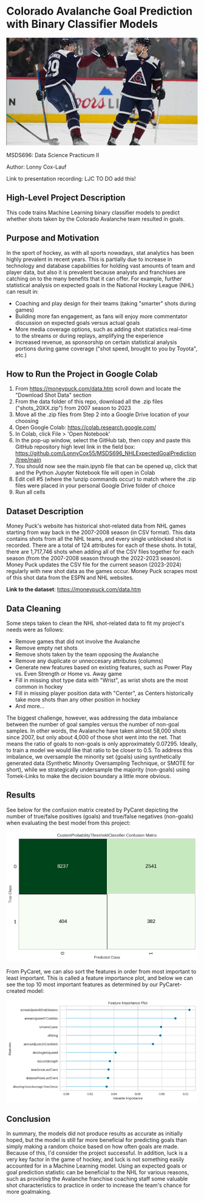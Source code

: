 # **Colorado Avalanche Goal Prediction with Binary Classifier Models**

![alt text](images/avs.png "The CO Avalanche")

MSDS696: Data Science Practicum II

Author: Lonny Cox-Lauf

Link to presentation recording: LJC TO DO add this!

## High-Level Project Description

This code trains Machine Learning binary classifier models to predict whether shots taken by the Colorado Avalanche team resulted in goals.

## Purpose and Motivation

In the sport of hockey, as with all sports nowadays, stat analytics has been highly prevalent in recent years. This is partially due to increase in technology and database capabilities for holding vast amounts of team and player data, but also it is prevalent because analysts and franchises are catching on to the many benefits that it can offer. For example, further statistical analysis on expected goals in the National Hockey League (NHL) can result in:

* Coaching and play design for their teams (taking "smarter" shots during games)
* Building more fan engagement, as fans will enjoy more commentator discussion on expected goals versus actual goals
* More media coverage options, such as adding shot statistics real-time to the streams or during replays, amplifying the experience
* Increased revenue, as sponsorship on certain statistical analysis portions during game coverage ("shot speed, brought to you by Toyota", etc.)

## How to Run the Project in Google Colab

1. From https://moneypuck.com/data.htm scroll down and locate the "Download Shot Data" section
2. From the data folder of this repo, download all the .zip files ("shots_20XX.zip") from 2007 season to 2023
3. Move all the .zip files from Step 2 into a Google Drive location of your choosing
4. Open Google Colab: https://colab.research.google.com/
5. In Colab, click File > 'Open Notebook'
6. In the pop-up window, select the GitHub tab, then copy and paste this GitHub repository high level link in the field box: https://github.com/LonnyCox55/MSDS696_NHLExpectedGoalPrediction/tree/main
7. You should now see the main.ipynb file that can be opened up, click that and the Python Jupyter Notebook file will open in Colab
8. Edit cell #5 (where the !unzip commands occur) to match where the .zip files were placed in your personal Google Drive folder of choice
9. Run all cells

## Dataset Description

Money Puck's website has historical shot-related data from NHL games starting from way back in the 2007-2008 season (in CSV format). This data contains shots from all the NHL teams, and every single unblocked shot is recorded. There are a total of 124 attributes for each of these shots. In total, there are 1,717,746 shots when adding all of the CSV files together for each season (from the 2007-2008 season through the 2022-2023 season). Money Puck updates the CSV file for the current season (2023-2024) regularly with new shot data as the games occur. Money Puck scrapes most of this shot data from the ESPN and NHL websites.

**Link to the dataset**: https://moneypuck.com/data.htm

## Data Cleaning

Some steps taken to clean the NHL shot-related data to fit my project's needs were as follows:

* Remove games that did not involve the Avalanche 
* Remove empty net shots
* Remove shots taken by the team opposing the Avalanche
* Remove any duplicate or unneccesary attributes (columns)
* Generate new features based on existing features, such as Power Play vs. Even Strength or Home vs. Away game
* Fill in missing shot type data with "Wrist", as wrist shots are the most common in hockey
* Fill in missing player position data with "Center", as Centers historically take more shots than any other position in hockey
* And more...

The biggest challenge, however, was addressing the data imbalance between the number of goal samples versus the number of non-goal samples. In other words, the Avalanche have taken almost 58,000 shots since 2007, but only about 4,000 of those shot went into the net. That means the ratio of goals to non-goals is only approximately 0.07295. Ideally, to train a model we would like that ratio to be closer to 0.5. To address this imbalance, we oversample the minority set (goals) using synthetically generated data (Synthetic Minority Oversampling Technique, or SMOTE for short), while we strategically undersample the majority (non-goals) using Tomek-Links to make the decision boundary a little more obvious.

## Results

See below for the confusion matrix created by PyCaret depicting the number of true/false positives (goals) and true/false negatives (non-goals) when evaluating the best model from this project:

![alt text](images/confMat.png "Confusion Matrix")

From PyCaret, we can also sort the features in order from most important to least important. This is called a feature importance plot, and below we can see the top 10 most important features as determined by our PyCaret-created model:

![alt text](images/featImp.png "Feature Importance Plot")

## Conclusion

In summary, the models did not produce results as accurate as initially hoped, but the model is still far more beneficial for predicting goals than simply making a random choice based on how often goals are made. Because of this, I'd consider the project successful. In addition, luck is a very key factor in the game of hockey, and luck is not something easily accounted for in a Machine Learning model. Using an expected goals or goal prediction statistic can be beneficial to the NHL for various reasons, such as providing the Avalanche franchise coaching staff some valuable shot characteristics to practice in order to increase the team's chance for more goalmaking.
